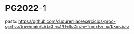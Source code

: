 # PG2022-1

pasta:
https://github.com/duduremiao/exercicios-proc-grafico/tree/main/Lista3_ex1/HelloCircle-Transforms/Exercicio
